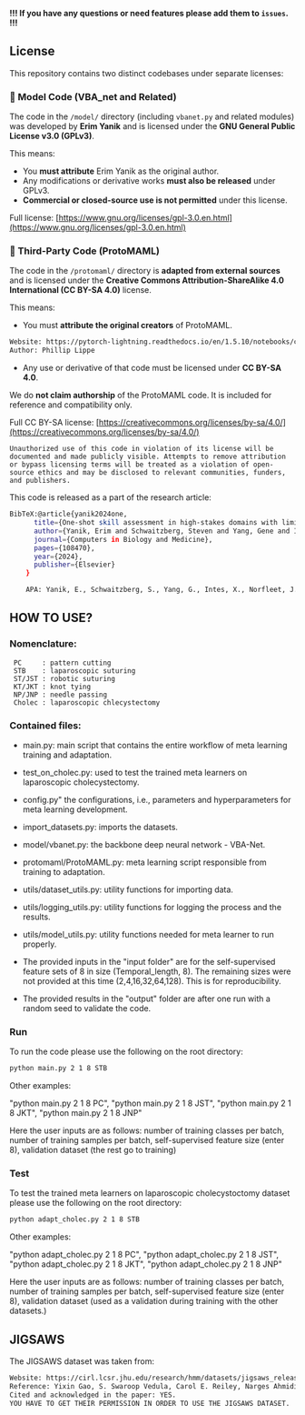 
**!!! If you have any questions or need features please add them to `issues`. !!!**

## License

This repository contains two distinct codebases under separate licenses:

### 🔹 Model Code (VBA_net and Related)

The code in the `/model/` directory (including `vbanet.py` and related modules) was developed by **Erim Yanik** and is licensed under the **GNU General Public License v3.0 (GPLv3)**.

This means:
- You **must attribute** Erim Yanik as the original author.
- Any modifications or derivative works **must also be released** under GPLv3.
- **Commercial or closed-source use is not permitted** under this license.

Full license: [https://www.gnu.org/licenses/gpl-3.0.en.html](https://www.gnu.org/licenses/gpl-3.0.en.html)

### 🔹 Third-Party Code (ProtoMAML)

The code in the `/protomaml/` directory is **adapted from external sources** and is licensed under the **Creative Commons Attribution-ShareAlike 4.0 International (CC BY-SA 4.0)** license.

This means:
- You must **attribute the original creators** of ProtoMAML.
```bash
Website: https://pytorch-lightning.readthedocs.io/en/1.5.10/notebooks/course_UvA-DL/12-meta-learning.html
Author: Phillip Lippe
```
- Any use or derivative of that code must be licensed under **CC BY-SA 4.0**.

We do **not claim authorship** of the ProtoMAML code. It is included for reference and compatibility only.

Full CC BY-SA license: [https://creativecommons.org/licenses/by-sa/4.0/](https://creativecommons.org/licenses/by-sa/4.0/)

`Unauthorized use of this code in violation of its license will be documented and made publicly visible. Attempts to remove attribution or bypass licensing terms will be treated as a violation of open-source ethics and may be disclosed to relevant communities, funders, and publishers.`

This code is released as a part of the research article:
```bash
BibTeX:@article{yanik2024one,
	  title={One-shot skill assessment in high-stakes domains with limited data via meta learning},
	  author={Yanik, Erim and Schwaitzberg, Steven and Yang, Gene and Intes, Xavier and Norfleet, Jack and Hackett, Matthew and De, Suvranu},
	  journal={Computers in Biology and Medicine},
	  pages={108470},
	  year={2024},
	  publisher={Elsevier}
	}

	APA: Yanik, E., Schwaitzberg, S., Yang, G., Intes, X., Norfleet, J., Hackett, M., & De, S. (2024). One-shot skill assessment in high-stakes domains with limited data via meta learning. Computers in Biology and Medicine, 108470.
```

## HOW TO USE?

### Nomenclature:
     PC     : pattern cutting
     STB    : laparoscopic suturing
     ST/JST : robotic suturing
     KT/JKT : knot tying
     NP/JNP : needle passing
     Cholec : laparoscopic chlecystectomy

### Contained files:

* main.py: main script that contains the entire workflow of meta learning training and adaptation.
* test_on_cholec.py: used to test the trained meta learners on laparoscopic cholecystectomy.
* config.py" the configurations, i.e., parameters and hyperparameters for meta learning development.
* import_datasets.py: imports the datasets.
* model/vbanet.py: the backbone deep neural network - VBA-Net.
* protomaml/ProtoMAML.py: meta learning script responsible from training to adaptation.
* utils/dataset_utils.py: utility functions for importing data.
* utils/logging_utils.py: utility functions for logging the process and the results.
* utils/model_utils.py: utility functions needed for meta learner to run properly.

* The provided inputs in the "input folder" are for the self-supervised feature sets of 8 in size (Temporal_length, 8). The remaining sizes were not provided at this time (2,4,16,32,64,128). This is for reproducibility.
* The provided results in the "output" folder are after one run with a random seed to validate the code.

### Run
 To run the code please use the following on the root directory:
```bash
python main.py 2 1 8 STB
 ```

Other examples:  

"python main.py 2 1 8 PC",
"python main.py 2 1 8 JST",
"python main.py 2 1 8 JKT",
"python main.py 2 1 8 JNP"
	
Here the user inputs are as follows: number of training classes per batch, 
				     number of training samples per batch,
				     self-supervised feature size (enter 8),
				     validation dataset (the rest go to training)
### Test

To test the trained meta learners on laparoscopic cholecystoctomy dataset please use the following on the root directory:
```bash
python adapt_cholec.py 2 1 8 STB
 ```

Other examples:

"python adapt_cholec.py 2 1 8 PC",
"python adapt_cholec.py 2 1 8 JST",
"python adapt_cholec.py 2 1 8 JKT",
"python adapt_cholec.py 2 1 8 JNP"

Here the user inputs are as follows: number of training classes per batch, 
				     number of training samples per batch,
				     self-supervised feature size (enter 8),
				     validation dataset (used as a validation during training with the other datasets.)


## JIGSAWS

The JIGSAWS dataset was taken from:
```basH 
Website: https://cirl.lcsr.jhu.edu/research/hmm/datasets/jigsaws_release/
Reference: Yixin Gao, S. Swaroop Vedula, Carol E. Reiley, Narges Ahmidi, Balakrishnan Varadarajan, Henry C. Lin, Lingling Tao, Luca Zappella, Benjam ́ın B ́ejar, David D. Yuh, Chi Chiung Grace Chen, Ren ́e Vidal, Sanjeev Khudanpur and Gregory D. Hager, The JHU-ISI Gesture and Skill Assessment Working Set (JIGSAWS): A Surgical Activity Dataset for Human Motion Modeling, In Modeling and Monitoring of Computer Assisted Interventions (M2CAI) – MICCAI Workshop, 2014.
Cited and acknowledged in the paper: YES.
YOU HAVE TO GET THEIR PERMISSION IN ORDER TO USE THE JIGSAWS DATASET.
```


